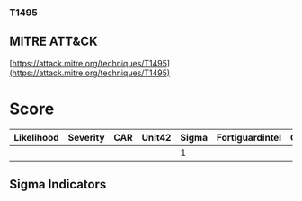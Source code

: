 
### T1495
## MITRE ATT&CK
[https://attack.mitre.org/techniques/T1495](https://attack.mitre.org/techniques/T1495)

# Score

| Likelihood | Severity | CAR | Unit42 | Sigma | Fortiguardintel | Groups | Malwares | Tools |
| ---------- | -------- | --- | ------ | ----- | --------------- | ---  | --- | --- |
 |   |   |   |   | 1 |   |   |   |   |



## Sigma Indicators

[]()

